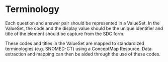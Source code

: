 # Terminology
Each question and answer pair should be represented in a ValueSet. In the ValueSet, the code and the display value should be the unique identifier and title of the element should be capture from the SDC form.

These codes and titles in the ValueSet are mapped to standardized terminologies (e.g. SNOMED-CT) using a ConceptMap Resource. Data extraction and mapping can then be aided through the use of these codes. 